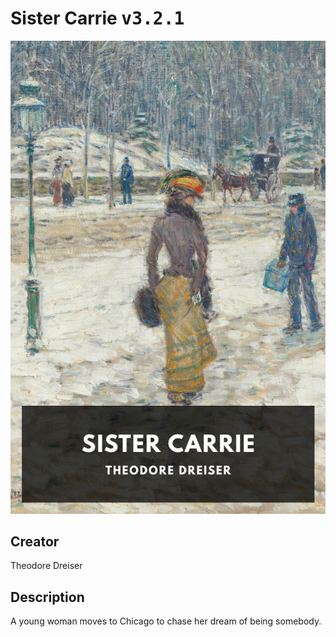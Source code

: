 
# Sister Carrie <kbd>v3.2.1</kbd>

<center>
  <img src="./cover-1024.jpg"/>
</center>

## Creator
Theodore Dreiser

## Description
A young woman moves to Chicago to chase her dream of being somebody.
